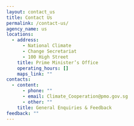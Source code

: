 ```yaml
---
layout: contact_us
title: Contact Us
permalink: /contact-us/
agency_name: us
locations:
  - address:
      - National Climate
      - Change Secretariat
      - 100 High Street
    title: Prime Minister’s Office
    operating_hours: []
    maps_link: ""
contacts:
  - content:
      - phone: ""
      - email: Climate_Cooperation@pmo.gov.sg
      - other: ""
    title: General Enquiries & Feedback
feedback: ""
---
```


